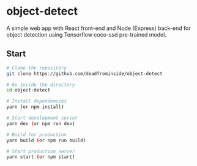 # object-detect

A simple web app with React front-end and Node (Express) back-end for object detection using Tensorflow coco-ssd pre-trained model.

## Start

```bash
# Clone the repository
git clone https://github.com/deadfrominside/object-detect

# Go inside the directory
cd object-detect

# Install dependencies
yarn (or npm install)

# Start development server
yarn dev (or npm run dev)

# Build for production
yarn build (or npm run build)

# Start production server
yarn start (or npm start)
```
